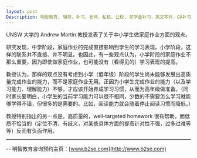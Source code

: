 ```yaml
---
layout: post
Description: 明智教育, 辅导，补习，老师，私校，公校, 奖学金补习，英文写作，GA补习辅导，大学选择，工作规划，从业规划，澳洲学生挫折教育，自我观对学习成绩的影响，ATAR 成绩，学校排名局限性，介绍 比较, 澳洲 墨尔本，奖学金申请咨询 申请表填写建议，会根据学生具体情况提出建议，大幅提高申请质量, Scholarship Tutoring, General Ability, Numerical Reasoning, Verbal Reasoning Tutoring, Writing, Universities Selection, Career Education, Career Advisors, Guidance, Melbourne Private Schools, Selective Schools, Writing tutoring, Interviews tutoring, Resume Writing, Spatial skills, Failures help gifted children，Critical and creative thinking involves reasoning, using and analysing evidence, and applying knowledge to find creative solutions to complex problems；Verbal Reasoning, Decision Making, Quantitative Reasoning, Abstract Reasoning, Situational Judgement, self-concept and school results, school marks, gender differences in STEM subjects, lion, pressing ahead, wise and strong
---
```



UNSW 大学的 Andrew Martin 教授发表了关于中小学生做家庭作业方面的观点。

研究发现，中学阶段，家庭作业的完成直接影响到学生的学习表现。小学阶段，这样的联系并不直接、并不明显。也因此，有一些观点认为，小学阶段的家庭作业不那么重要，因为即使做家庭作业，也可能没有（看得见的）学习表现的提高。

教授认为，那样的观点没有考虑到小学（低年级）阶段的学生尚未能够发展出高质量完成作业的能力，而不是家庭作业无用。正因为小学生完成作业的能力（以及学习能力、理解能力）不够，才应该开始养成学习习惯，从而为高年级做准备。（同时家长要明白，小学生的当前学习能力可以很不相同，少数的不需要怎么学习就能够学得不错，但很多的是需要的。比如，阅读能力就会随着停止阅读习惯而降低。）

教授特别指出的另一点是，高质量的，well-targeted homework 很有帮助，而低质不恰当的（定位不清，有歧义，对某些具体方面的提高针对性不强，过多过难等等）反而有负面作用。 
	
--------
-- 明智教育咨询预约主页：[www.b2se.com](http://www.b2se.com)

